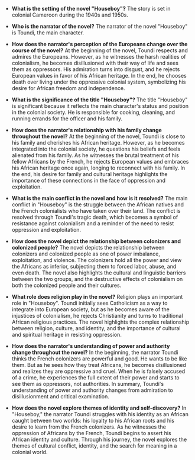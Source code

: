 
- **What is the setting of the novel "Houseboy"?**
The story is set in colonial Cameroon during the 1940s and 1950s.

- **Who is the narrator of the novel?**
The narrator of the novel "Houseboy" is Toundi, the main character.

- **How does the narrator's perception of the Europeans change over
the course of the novel?**
At the beginning of the novel, Toundi respects and admires the Europeans. However, as he witnesses the harsh realities of colonialism, he becomes disillusioned with their way of life and sees them as oppressors. His admiration turns into disgust, and he rejects European values in favor of his African heritage. In the end, he chooses death over living under the oppressive colonial system, symbolizing his desire for African freedom and independence.

- **What is the significance of the title "Houseboy"?**
The title "Houseboy" is significant because it reflects the main character's status and position in the colonial society. He is responsible for cooking, cleaning, and running errands for the officer and his family.

- **How does the narrator's relationship with his family change
throughout the novel?**
At the beginning of the novel, Toundi is close to his family and cherishes his African heritage. However, as he becomes integrated into the colonial society, he questions his beliefs and feels alienated from his family. As he witnesses the brutal treatment of his fellow Africans by the French, he rejects European values and embraces his African heritage once again, longing to reconnect with his family. In the end, his desire for family and cultural heritage highlights the importance of these connections in the face of oppression and exploitation.

- **What is the main conflict in the novel and how is it resolved?**
The main conflict in "Houseboy" is the struggle between the African natives and the French colonialists who have taken over their land. The conflict is resolved through Toundi's tragic death, which becomes a symbol of resistance against colonialism and a reminder of the need to resist oppression and exploitation.

- **How does the novel depict the relationship between colonizers and
colonized people?**
The novel depicts the relationship between colonizers and colonized people as one of power imbalance, exploitation, and violence. The colonizers hold all the power and view the Africans as inferior, subjecting them to forced labor, abuse, and even death. The novel also highlights the cultural and linguistic barriers between the two groups, and the destructive effects of colonialism on both the colonized people and their cultures.

- **What role does religion play in the novel?**
Religion plays an important role in "Houseboy". Toundi initially sees Catholicism as a way to integrate into European society, but as he becomes aware of the injustices of colonialism, he rejects Christianity and turns to traditional African religious practices. The novel highlights the complex relationship between religion, culture, and identity, and the importance of cultural and spiritual heritage in resisting oppression.

- **How does the narrator's understanding of power and authority change throughout the novel?**
In the beginning, the narrator Toundi thinks the French colonizers are powerful and good. He wants to be like them. But as he sees how they treat Africans, he becomes disillusioned and realizes they are oppressive and cruel. When he is falsely accused of a crime, he experiences the full extent of their power and starts to see them as oppressors, not authorities. In summary, Toundi's understanding of power and authority changes from admiration to disillusionment and critical examination.

- **How does the novel explore themes of identity and self-discovery?**
In "Houseboy," the narrator Toundi struggles with his identity as an African caught between two worlds: his loyalty to his African roots and his desire to learn from the French colonizers. As he witnesses the oppression of Africans by the French, Toundi begins to assert his African identity and culture. Through his journey, the novel explores the themes of cultural conflict, identity, and the search for meaning in a colonial world.